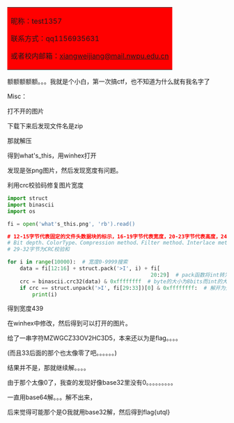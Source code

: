 

<table> <tr> <td bgcolor=red>

昵称：test1357

联系方式：qq1156935631

或者校内邮箱：xiangweijiang@mail.nwpu.edu.cn 

</td> </tr> </table>

额额额额额。。。我就是个小白，第一次搞ctf，也不知道为什么就有我名字了

Misc：

打不开的图片

下载下来后发现文件名是zip

那就解压

得到what's_this，用winhex打开

发现是张png图片，然后发现宽度有问题。

利用crc校验码修复图片宽度

```python
import struct
import binascii
import os

fi = open('what's_this.png', 'rb').read()

# 12-15字节代表固定的文件头数据块的标示，16-19字节代表宽度，20-23字节代表高度，24-28字节分别代表
# Bit depth、ColorType、Compression method、Filter method、Interlace method
# 29-32字节为CRC校验和

for i in range(10000):  # 宽度0-9999搜索
    data = fi[12:16] + struct.pack('>I', i) + fi[
                                              20:29]  # pack函数将int转为bytes,>表示大端00 00 00 02,I表示4字节无符号int;<表示小端 02 00 00 00
    crc = binascii.crc32(data) & 0xffffffff  # byte的大小为8bits而int的大小为32bits,转换时进行与运算避免补码问题0x932f8a6b
    if crc == struct.unpack('>I', fi[29:33])[0] & 0xffffffff:  # 解开为无符号整数
        print(i)
```

得到宽度439

在winhex中修改，然后得到可以打开的图片。

给了一串字符MZWGCZ33OV2HC3D5，本来还以为是flag。。。。

(而且33后面的那个也太像零了吧。。。。。。)

结果并不是，那就继续解。。。。

由于那个太像0了，我查的发现好像base32里没有0。。。。。。。。。

一直用base64解。。。解不出来，

后来觉得可能那个是O我就用base32解，然后得到flag{utql}

